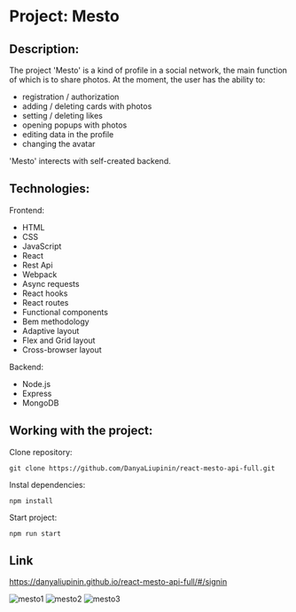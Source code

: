 # Project: Mesto

## Description:

The project 'Mesto' is a kind of profile in a social network, the main function of which is to share photos. At the moment, the user has the ability to:
- registration / authorization
- adding / deleting cards with photos
- setting / deleting likes
- opening popups with photos
- editing data in the profile
- changing the avatar

'Mesto' interects with self-created backend.


## Technologies:

Frontend:
- HTML
- CSS
- JavaScript
- React
- Rest Api
- Webpack
- Async requests 
- React hooks
- React routes
- Functional components
- Bem methodology
- Adaptive layout
- Flex and Grid layout
- Cross-browser layout 

Backend:
- Node.js
- Express
- MongoDB

## Working with the project:

Clone repository:

``` git clone https://github.com/DanyaLiupinin/react-mesto-api-full.git ```

Instal dependencies: 

``` npm install ```

Start project: 

``` npm run start ```

## Link ##
https://danyaliupinin.github.io/react-mesto-api-full/#/signin

![mesto1](https://github.com/DanyaLiupinin/react-mesto-api-full/assets/98961406/75aa91de-c4ac-4561-80b4-f6247ccacc7d)
![mesto2](https://github.com/DanyaLiupinin/react-mesto-api-full/assets/98961406/e3a7d30a-7d37-4680-b0fa-a5a9db77987e)
![mesto3](https://github.com/DanyaLiupinin/react-mesto-api-full/assets/98961406/2b6eff7e-f1cb-47c2-8788-adfa24c94290)



